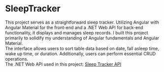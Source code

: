 # SleepTracker

This project serves as a straightforward sleep tracker. Utilizing Angular with Angular Material for the front-end and a .NET Web API for back-end functionality, it displays and manages sleep records. I built this project primarily to solidify my understanding of Angular fundamentals and Angular Material.    
The interface allows users to sort table data based on date, fall asleep time, wake up time, or duration. Additionally, users can perform essential CRUD operations.    
The .NET Web API used in this project: [Sleep Tracker API](https://github.com/ionutng/SleepTrackerApi)
